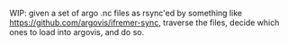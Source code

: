 WIP: given a set of argo .nc files as rsync'ed by something like https://github.com/argovis/ifremer-sync, traverse the files, decide which ones to load into argovis, and do so.
